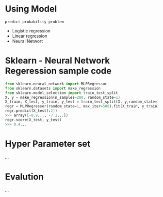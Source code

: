 # Using Model
`predict probability problem`
+ Logistic regression
+ Linear regression
+ Neural Networt

# Sklearn - Neural Network Regeression sample code
```python
from sklearn.neural_network import MLPRegressor
from sklearn.datasets import make_regression
from sklearn.model_selection import train_test_split
X, y = make_regression(n_samples=200, random_state=1)
X_train, X_test, y_train, y_test = train_test_split(X, y,random_state=1)
regr = MLPRegressor(random_state=1, max_iter=500).fit(X_train, y_train)
regr.predict(X_test[:2])
>>> array([-0.9..., -7.1...])
regr.score(X_test, y_test)
>>> 0.4...
```

# Hyper Parameter set
...

# Evalution
...
